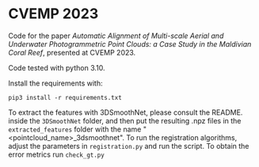 # CVEMP 2023

Code for the paper _Automatic Alignment of Multi-scale Aerial and Underwater Photogrammetric Point Clouds: a Case Study in the Maldivian Coral Reef_,
presented at CVEMP 2023.

Code tested with python 3.10. 

Install the requirements with:
```
pip3 install -r requirements.txt
```

To extract the features with 3DSmoothNet, please consult the README. inside the `3DSmoothNet` folder, and then put the resulting .npz files in the `extracted_features` folder with the name "<pointcloud_name>_3dsmoothnet".
To run the registration algorithms, adjust the parameters in `registration.py` and run the script.
To obtain the error metrics run `check_gt.py`
